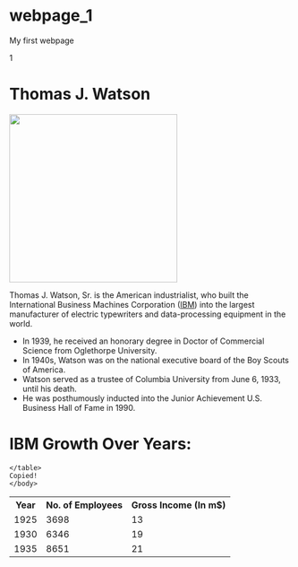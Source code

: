 # webpage_1
My first webpage
<!DOCTYPE html>
<html>
<head> 1
    <title>Thomas J. Watson Sr -  Fan Page</title></head>
<body>
    <h1> Thomas J. Watson </h1>
    <img src="https://upload.wikimedia.org/wikipedia/commons/7/7e/Thomas_J_Watson_Sr.jpg" width="300" height="300">
    <p>Thomas J. Watson, Sr. is the American industrialist, who built the International Business Machines Corporation (<a href="https://www.ibm.com">IBM</a>) into the largest manufacturer of electric typewriters and data-processing equipment in the world.
    </p>
    <ul>
        <li>In 1939, he received an honorary degree in Doctor of Commercial Science from Oglethorpe University. </li>
        <li>In 1940s, Watson was on the national executive board of the Boy Scouts of America. </li>
        <li>Watson served as a trustee of Columbia University from June 6, 1933, until his death. </li>
        <li>He was posthumously inducted into the Junior Achievement U.S. Business Hall of Fame in 1990.</li>
    </ul>
    <h1>IBM Growth Over Years: </h1>
    <table>
        <tr>
            <th>Year </th>
            <th>No. of Employees </th>
            <th>Gross Income (In m$) </th>
        </tr>
        <tr>
            <td>1925</td>
            <td>3698</td>
            <td>13</td>
        </tr>
        <tr>
            <td>1930</td>
            <td>6346</td>
            <td>19 </td>
        </tr>
        <tr>
            <td>1935</td>
            <td>8651</td>
            <td>21</td>
        </tr>
        
    </table>
    Copied!
    </body>

</html>
